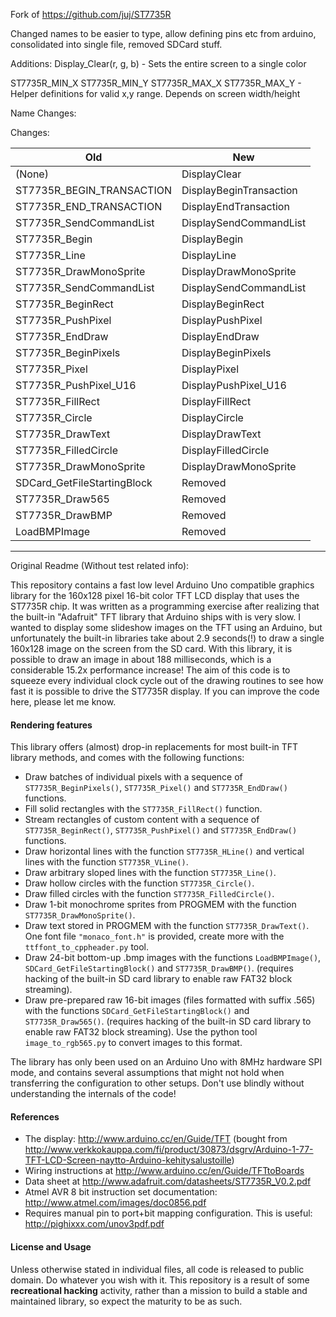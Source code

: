 Fork of https://github.com/juj/ST7735R

Changed names to be easier to type, allow defining pins etc from arduino, consolidated into single file, removed SDCard stuff.

Additions:
  Display_Clear(r, g, b) 
    - Sets the entire screen to a single color

  ST7735R_MIN_X
  ST7735R_MIN_Y
  ST7735R_MAX_X
  ST7735R_MAX_Y
    - Helper definitions for valid x,y range. Depends on screen width/height 

Name Changes:

Changes:

| Old                          | New                        |
| ---------------------------- | -------------------------- |
| (None)                       | DisplayClear               |
| ST7735R_BEGIN_TRANSACTION    | DisplayBeginTransaction    |
| ST7735R_END_TRANSACTION      | DisplayEndTransaction      |
| ST7735R_SendCommandList      | DisplaySendCommandList     |
| ST7735R_Begin                | DisplayBegin               |
| ST7735R_Line                 | DisplayLine                |
| ST7735R_DrawMonoSprite       | DisplayDrawMonoSprite      |
| ST7735R_SendCommandList      | DisplaySendCommandList     |
| ST7735R_BeginRect            | DisplayBeginRect           |
| ST7735R_PushPixel            | DisplayPushPixel           |
| ST7735R_EndDraw              | DisplayEndDraw             |
| ST7735R_BeginPixels          | DisplayBeginPixels         |
| ST7735R_Pixel                | DisplayPixel               |
| ST7735R_PushPixel_U16        | DisplayPushPixel_U16       |
| ST7735R_FillRect             | DisplayFillRect            |
| ST7735R_Circle               | DisplayCircle              |
| ST7735R_DrawText             | DisplayDrawText            |
| ST7735R_FilledCircle         | DisplayFilledCircle        |
| ST7735R_DrawMonoSprite       | DisplayDrawMonoSprite      |
| SDCard_GetFileStartingBlock  | Removed                    |
| ST7735R_Draw565              | Removed                    |
| ST7735R_DrawBMP              | Removed                    |
| LoadBMPImage                 | Removed                    |

_______________________________________________________________________________

Original Readme (Without test related info):

This repository contains a fast low level Arduino Uno compatible graphics library for the 160x128 pixel 16-bit color TFT LCD display that uses the ST7735R chip. It was written as a programming exercise after realizing that the built-in "Adafruit" TFT library that Arduino ships with is very slow. I wanted to display some slideshow images on the TFT using an Arduino, but unfortunately the built-in libraries take about 2.9 seconds(!) to draw a single 160x128 image on the screen from the SD card. With this library, it is possible to draw an image in about 188 milliseconds, which is a considerable 15.2x performance increase! The aim of this code is to squeeze every individual clock cycle out of the drawing routines to see how fast it is possible to drive the ST7735R display. If you can improve the code here, please let me know.

#### Rendering features

This library offers (almost) drop-in replacements for most built-in TFT library methods, and comes with the following functions:
  - Draw batches of individual pixels with a sequence of `ST7735R_BeginPixels()`, `ST7735R_Pixel()` and `ST7735R_EndDraw()` functions.
  - Fill solid rectangles with the `ST7735R_FillRect()` function.
  - Stream rectangles of custom content with a sequence of `ST7735R_BeginRect()`, `ST7735R_PushPixel()` and `ST7735R_EndDraw()` functions.
  - Draw horizontal lines with the function `ST7735R_HLine()` and vertical lines with the function `ST7735R_VLine()`.
  - Draw arbitrary sloped lines with the function `ST7735R_Line()`.
  - Draw hollow circles with the function `ST7735R_Circle()`.
  - Draw filled circles with the function `ST7735R_FilledCircle()`.
  - Draw 1-bit monochrome sprites from PROGMEM with the function `ST7735R_DrawMonoSprite()`.
  - Draw text stored in PROGMEM with the function `ST7735R_DrawText()`. One font file `"monaco_font.h"` is provided, create more with the `ttffont_to_cppheader.py` tool.
  - Draw 24-bit bottom-up .bmp images with the functions `LoadBMPImage()`, `SDCard_GetFileStartingBlock()` and `ST7735R_DrawBMP()`. (requires hacking of the built-in SD card library to enable raw FAT32 block streaming).
  - Draw pre-prepared raw 16-bit images (files formatted with suffix .565) with the functions `SDCard_GetFileStartingBlock()` and `ST7735R_Draw565()`. (requires hacking of the built-in SD card library to enable raw FAT32 block streaming). Use the python tool `image_to_rgb565.py` to convert images to this format.

The library has only been used on an Arduino Uno with 8MHz hardware SPI mode, and contains several assumptions that might not hold when transferring the configuration to other setups. Don't use blindly without understanding the internals of the code!

#### References

 - The display: http://www.arduino.cc/en/Guide/TFT (bought from http://www.verkkokauppa.com/fi/product/30873/dsgrv/Arduino-1-77-TFT-LCD-Screen-naytto-Arduino-kehitysalustoille)
 - Wiring instructions at http://www.arduino.cc/en/Guide/TFTtoBoards
 - Data sheet at http://www.adafruit.com/datasheets/ST7735R_V0.2.pdf
 - Atmel AVR 8 bit instruction set documentation: http://www.atmel.com/images/doc0856.pdf
 - Requires manual pin to port+bit mapping configuration. This is useful: http://pighixxx.com/unov3pdf.pdf

#### License and Usage

Unless otherwise stated in individual files, all code is released to public domain. Do whatever you wish with it. This repository is a result of some **recreational hacking** activity, rather than a mission to build a stable and maintained library, so expect the maturity to be as such.
